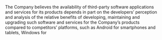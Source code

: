 The Company believes the availability of third-party software applications and services for its products depends in part on the
developers’ perception and analysis of the relative benefits of developing, maintaining and upgrading such software and services
for  the  Company’s  products  compared  to  competitors’  platforms,  such  as  Android  for  smartphones  and  tablets,  Windows  for